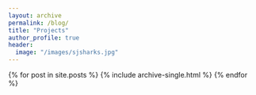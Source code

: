 ```yaml
---
layout: archive
permalink: /blog/
title: "Projects"
author_profile: true
header:
  image: "/images/sjsharks.jpg"
---
```


{% for post in site.posts %}
    {% include archive-single.html %}
{% endfor %}

